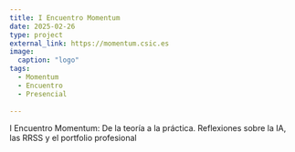 ```yaml
---
title: I Encuentro Momentum
date: 2025-02-26
type: project
external_link: https://momentum.csic.es
image:
  caption: "logo"
tags:
  - Momentum
  - Encuentro
  - Presencial
  
---
```


I Encuentro
Momentum: De la teoría a la práctica. Reflexiones sobre la IA, las RRSS y el
portfolio profesional

<!--more-->
